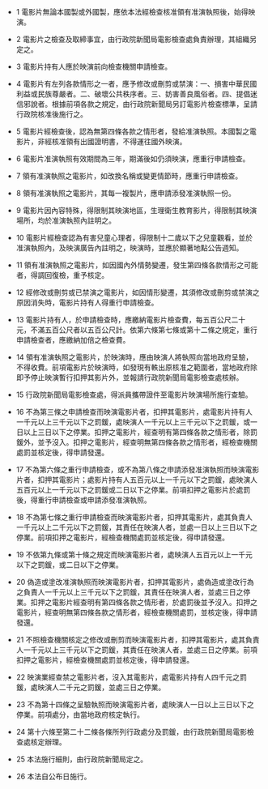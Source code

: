 * 1 電影片無論本國製或外國製，應依本法經檢查核准領有准演執照後，始得映演。

* 2 電影片之檢查及取締事宜，由行政院新聞局電影檢查處負責辦理，其組織另定之。

* 3 電影片持有人應於映演前向檢查機關申請檢查。

* 4 電影片有左列各款情形之一者，應予修改或刪剪或禁演：一、損害中華民國利益或民族尊嚴者。二、破壞公共秩序者。三、妨害善良風俗者。四、提倡迷信邪說者。根據前項各款之規定，由行政院新聞局另訂電影片檢查標準，呈請行政院核准後施行之。

* 5 電影片經檢查後，認為無第四條各款之情形者，發給准演執照。本國製之電影片，非經核准領有出國證明書，不得運往國外映演。

* 6 電影片准演執照有效期間為三年，期滿後如仍須映演，應重行申請檢查。

* 7 領有准演執照之電影片，如改換名稱或變更情節時，應重行申請檢查。

* 8 領有准演執照之電影片，其每一複製片，應申請添發准演執照一份。

* 9 電影片因內容特殊，得限制其映演地區，生理衛生教育影片，得限制其映演場所，均於准演執照內註明之。

* 10 電影片經檢查認為有害兒童心理者，得限制十二歲以下之兒童觀看，並於准演執照內，及映演廣告內註明之，映演時，並應於顯著地點公告週知。

* 11 領有准演執照之電影片，如因國內外情勢變遷，發生第四條各款情形之可能者，得調回復檢，重予核定。

* 12 經修改或刪剪或已禁演之電影片，如因情形變遷，其須修改或刪剪或禁演之原因消失時，電影片持有人得重行申請檢查。

* 13 電影片持有人，於申請檢查時，應繳納電影片檢查費，每五百公尺二十元，不滿五百公尺者以五百公尺計。依第六條第七條或第十二條之規定，重行申請檢查者，應繳納加倍之檢查費。

* 14 領有准演執照之電影片，於映演時，應由映演人將執照向當地政府呈驗，不得收費。前項電影片於映演時，如發現有軼出原核准之範圍者，當地政府除即予停止映演暫行扣押其影片外，並報請行政院新聞局電影檢查處核辦。

* 15 行政院新聞局電影檢查處，得派員攜帶證件至電影片映演場所施行查驗。

* 16 不為第三條之申請檢查而映演電影片者，扣押其電影片，處電影片持有人一千元以上三千元以下之罰鍰，處映演人一千元以上三千元以下之罰鍰，或一日以上三日以下之停業。扣押之電影片，經查明有第四條各款之情形者，除罰鍰外，並予沒入。扣押之電影片，經查明無第四條各款之情形者，經檢查機關處罰並核定後，得申請發還。

* 17 不為第六條之重行申請檢查，或不為第八條之申請添發准演執照而映演電影片者，扣押其電影片；處影片持有人五百元以上一千元以下之罰鍰，處映演人五百元以上一千元以下之罰鍰或二日以下之停業。前項扣押之電影片於處罰後，得重行申請檢查或申請添發准演執照。

* 18 不為第七條之重行申請檢查而映演電影片者，扣押其電影片，處其負責人一千元以上二千元以下之罰鍰，其責任在映演人者，並處一日以上三日以下之停業。前項扣押之電影片，經檢查機關處罰並核定後，得申請發還。

* 19 不依第九條或第十條之規定而映演電影片者，處映演人五百元以上一千元以下之罰鍰，或二日以下之停業。

* 20 偽造或塗改准演執照而映演電影片者，扣押其電影片，處偽造或塗改行為之負責人一千元以上三千元以下之罰鍰，其責任在映演人者，並處三日之停業。扣押之電影片經查明有第四條各款之情形者，於處罰後並予沒入。扣押之電影片，經查明無第四條各款之情形者，經檢查機關處罰，並核定後，得申請發還。

* 21 不照檢查機關核定之修改或刪剪而映演電影片者，扣押其電影片，處其負責人一千元以上三千元以下之罰鍰，其責任在映演人者，並處三日之停業。前項扣押之電影片，經檢查機關處罰並核定後，得申請發還。

* 22 映演業經查禁之電影片者，沒入其電影片，處電影片持有人四千元之罰鍰，處映演人二千元之罰鍰，並處三日之停業。

* 23 不為第十四條之呈驗執照而映演電影片者，處映演人一日以上三日以下之停業。前項處分，由當地政府核定執行。

* 24 第十六條至第二十二條各條所列行政處分及罰鍰，由行政院新聞局電影檢查處核定辦理。

* 25 本法施行細則，由行政院新聞局定之。

* 26 本法自公布日施行。

